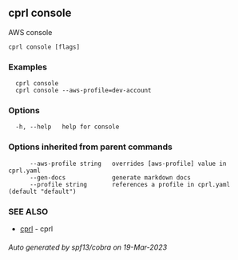 ## cprl console

AWS console

```
cprl console [flags]
```

### Examples

```
  cprl console
  cprl console --aws-profile=dev-account
```

### Options

```
  -h, --help   help for console
```

### Options inherited from parent commands

```
      --aws-profile string   overrides [aws-profile] value in cprl.yaml
      --gen-docs             generate markdown docs
      --profile string       references a profile in cprl.yaml (default "default")
```

### SEE ALSO

* [cprl](cprl.md)	 - cprl

###### Auto generated by spf13/cobra on 19-Mar-2023
